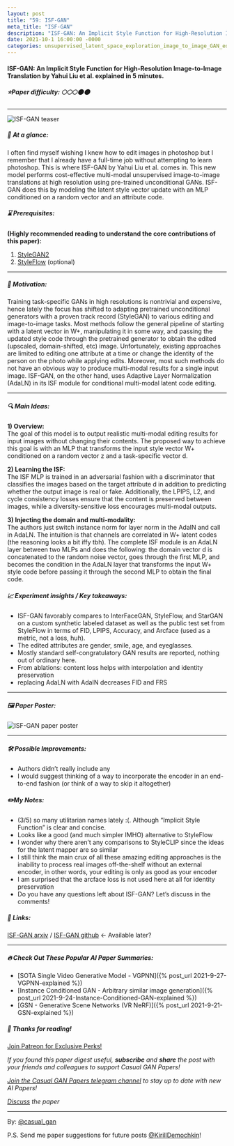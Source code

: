 ```yaml
---
layout: post
title: "59: ISF-GAN"
meta_title: "ISF-GAN"
description: "ISF-GAN: An Implicit Style Function for High-Resolution Image-to-Image Translation by Yahui Liu et al. explained in 5 minutes."
date: 2021-10-1 16:00:00 -0000
categories: unsupervised_latent_space_exploration_image_to_image_GAN_editing
---
```


#### ISF-GAN: An Implicit Style Function for High-Resolution Image-to-Image Translation by Yahui Liu et al. explained in 5 minutes.

##### ⭐️Paper difficulty: 🌕🌕🌕🌑🌑

***

![ISF-GAN teaser](/assets/images/isf-gan_teaser.png "ISF-GAN Teaser")

##### 🎯 At a glance:

I often find myself wishing I knew how to edit images in photoshop but I remember that I already have a full-time job without attempting to learn photoshop. This is where ISF-GAN by Yahui Liu et al. comes in. This new model performs cost-effective multi-modal unsupervised image-to-image translations at high resolution using pre-trained unconditional GANs. ISF-GAN does this by modeling the latent style vector update with an MLP conditioned on a random vector and an attribute code.

##### ⌛️ Prerequisites:

**(Highly recommended reading to understand the core contributions of this paper):**  
1) [StyleGAN2](https://github.com/NVlabs/stylegan2)  
2) [StyleFlow](https://github.com/RameenAbdal/StyleFlow) (optional)  

***

##### 🚀 Motivation:

Training task-specific GANs in high resolutions is nontrivial and expensive, hence lately the focus has shifted to adapting pretrained unconditional generators with a proven track record (StyleGAN) to various editing and image-to-image tasks. Most methods follow the general pipeline of starting with a latent vector in W+, manipulating it in some way, and passing the updated style code through the pretrained generator to obtain the edited (upscaled, domain-shifted, etc) image. Unfortunately, existing approaches are limited to editing one attribute at a time or change the identity of the person on the photo while applying edits. Moreover, most such methods do not have an obvious way to produce multi-modal results for a single input image. ISF-GAN, on the other hand, uses Adaptive Layer Normalization (AdaLN) in its ISF module for conditional multi-modal latent code editing.

***

##### 🔍 Main Ideas:

**1) Overview:**  
The goal of this model is to output realistic multi-modal editing results for input images without changing their contents. The proposed way to achieve this goal is with an MLP that transforms the input style vector W+ conditioned on a random vector z and a task-specific vector d.

**2) Learning the ISF:**  
The ISF MLP is trained in an adversarial fashion with a discriminator that classifies the images based on the target attribute d in addition to predicting whether the output image is real or fake. Additionally, the LPIPS, L2, and cycle consistency losses ensure that the content is preserved between images, while a diversity-sensitive loss encourages multi-modal outputs.

**3) Injecting the domain and multi-modality:**  
The authors just switch instance norm for layer norm in the AdaIN and call in AdaLN. The intuition is that channels are correlated in W+ latent codes (the reasoning looks a bit iffy tbh). The complete ISF module is an AdaLN layer between two MLPs and does the following: the domain vector d is concatenated to the random noise vector, goes through the first MLP, and becomes the condition in the AdaLN layer that transforms the input W+ style code before passing it through the second MLP to obtain the final code.

##### 📈 Experiment insights / Key takeaways:

- ISF-GAN favorably compares to InterFaceGAN, StyleFlow, and StarGAN on a custom synthetic labeled dataset as well as the public test set from StyleFlow in terms of FID, LPIPS, Accuracy, and Arcface (used as a metric, not a loss, huh).
- The edited attributes are gender, smile, age, and eyeglasses.
- Mostly standard self-congratulatory GAN results are reported, nothing out of ordinary here.
- From ablations: content loss helps with interpolation and identity preservation
- replacing AdaLN with AdaIN decreases FID and FRS

***

##### 🖼️ Paper Poster:

![ISF-GAN paper poster](/assets/images/isf-gan.jpg "ISF-GAN Paper Poster")

***

##### 🛠 Possible Improvements:

- Authors didn’t really include any
- I would suggest thinking of a way to incorporate the encoder in an end-to-end fashion (or think of a way to skip it altogether)

##### ✏️My Notes:

- (3/5) so many utilitarian names lately :(. Although “Implicit Style Function” is clear and concise.
- Looks like a good (and much simpler IMHO) alternative to StyleFlow
- I wonder why there aren’t any comparisons to StyleCLIP since the ideas for the latent mapper are so similar
- I still think the main crux of all these amazing editing approaches is the inability to process real images off-the-shelf without an external encoder, in other words, your editing is only as good as your encoder
- I am surprised that the arcface loss is not used here at all for identity preservation
- Do you have any questions left about ISF-GAN? Let’s discuss in the comments!

##### 🔗 Links:
[ISF-GAN arxiv](https://arxiv.org/pdf/2109.12492.pdf) / [ISF-GAN github](https://github.com/yhlleo/stylegan-mmuit) <- Available later?

***

##### 🔥 Check Out These Popular AI Paper Summaries:
- [SOTA Single Video Generative Model - VGPNN]({% post_url 2021-9-27-VGPNN-explained %})
- [Instance Conditioned GAN - Arbitrary similar image generation]({% post_url 2021-9-24-Instance-Conditioned-GAN-explained %})
- [GSN - Generative Scene Networks (VR NeRF)]({% post_url 2021-9-21-GSN-explained %})

##### 👋 Thanks for reading!
<a href="https://www.patreon.com/bePatron?u=53448948" data-patreon-widget-type="become-patron-button">Join Patreon for Exclusive Perks!</a><script async src="https://c6.patreon.com/becomePatronButton.bundle.js"></script>

*If you found this paper digest useful, **subscribe** and **share** the post with your friends and colleagues to support Casual GAN Papers!*

*[Join the Casual GAN Papers telegram channel](https://t.me/joinchat/KeutnzlvetRkZGZi) to stay up to date with new AI Papers!*

*[Discuss](https://t.me/casual_gans_chat) the paper*

***

By: [@casual_gan](https://t.me/joinchat/KeutnzlvetRkZGZi)

P.S. Send me paper suggestions for future posts
[@KirillDemochkin](mailto:kdemochkin@gmail.com)!

